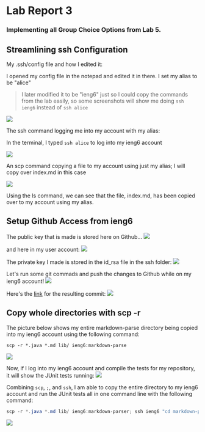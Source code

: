 # Lab Report 3
### Implementing all Group Choice Options from Lab 5.

## Streamlining ssh Configuration

My .ssh/config file and how I edited it:

I opened my config file in the notepad and edited it in there. I set my alias to be "alice"

>I later modified it to be "ieng6" just so I could copy the commands from the lab easily, so some screenshots will show me doing `ssh ieng6` instead of `ssh alice`

![](https://scontent.xx.fbcdn.net/v/t1.15752-9/280076811_1180703666097699_1235992140166893346_n.png?_nc_cat=106&ccb=1-6&_nc_sid=aee45a&_nc_ohc=cBHK3BRvpW8AX8QYeE9&_nc_ad=z-m&_nc_cid=0&_nc_ht=scontent.xx&oh=03_AVINgLVIz3eIDGeJkotsp7z1S4soB4J3moO4MxzetrcYiw&oe=629FD39B)

The ssh command logging me into my account with my alias:

In the terminal, I typed `ssh alice` to log into my ieng6 account

![](https://scontent.xx.fbcdn.net/v/t1.15752-9/280122006_1051182129137777_7908281862068135903_n.png?_nc_cat=108&ccb=1-6&_nc_sid=aee45a&_nc_ohc=rGd7TROQpbAAX8j-5mQ&_nc_ad=z-m&_nc_cid=0&_nc_ht=scontent.xx&oh=03_AVLPq5xF1i67c1g582QkWrKhLyieS7rMJsCNQKH-jMPV2Q&oe=629E3DDA)

An scp command copying a file to my account using just my alias; I will copy over index.md in this case

![](https://scontent.xx.fbcdn.net/v/t1.15752-9/279244065_800450520935355_4640089459631946226_n.png?_nc_cat=111&ccb=1-6&_nc_sid=aee45a&_nc_ohc=W1fkgzXTcp4AX-vJKf6&_nc_ad=z-m&_nc_cid=0&_nc_ht=scontent.xx&oh=03_AVLLvcDiRz7b7v1UN3Pow4-67Eob_wxKXhlpy9vORbGudQ&oe=629DC769)

Using the ls command, we can see that the file, index.md, has been copied over to my account using my alias.

## Setup Github Access from ieng6
The public key that is made is stored here on Github...
![](https://scontent.xx.fbcdn.net/v/t1.15752-9/280120381_308068234681186_3905321658330235621_n.png?_nc_cat=104&ccb=1-6&_nc_sid=aee45a&_nc_ohc=mwVmAL4NZsgAX89bNoA&_nc_ad=z-m&_nc_cid=0&_nc_ht=scontent.xx&oh=03_AVIFPSYz_1hSBs3DpkHze3KzUHzVNkK6zp9NLA6m9Q2Bew&oe=629F82E7)

and here in my user account:
![](https://scontent.xx.fbcdn.net/v/t1.15752-9/279802389_328276499250969_704356715956388360_n.png?_nc_cat=103&ccb=1-6&_nc_sid=aee45a&_nc_ohc=SbV1Ukj-DQIAX-AMeh1&_nc_ad=z-m&_nc_cid=0&_nc_ht=scontent.xx&oh=03_AVITFtRw0BnB2zNz1wfyLszas4fMMQAaWc-QKJVeYyipjA&oe=629C3B67)

The private key I made is stored in the id_rsa file in the ssh folder:
![](https://scontent.xx.fbcdn.net/v/t1.15752-9/280390101_317092743836534_2117228152023734444_n.png?_nc_cat=108&ccb=1-6&_nc_sid=aee45a&_nc_ohc=Ot0z9Y8KWgsAX-Cqku1&_nc_ad=z-m&_nc_cid=0&_nc_ht=scontent.xx&oh=03_AVJ14MpsHo9jtsYngHN9quRKSGyolt43vxgB8YgaDIl1AQ&oe=629FA2C7)

Let's run some git commads and push the changes to Github while on my ieng6 account! 
![](https://scontent.xx.fbcdn.net/v/t1.15752-9/280240914_547138916775576_2575191255221803961_n.png?_nc_cat=108&ccb=1-6&_nc_sid=aee45a&_nc_ohc=JI54ALsOTqAAX8W-B4T&_nc_oc=AQkhXrw5UdZ6FqoK5jgeIx5-rw1mnuHLPWKUnEj8VU5p8qmZSIUGhomsESypA7sQ1yF8RO-HJzaxQ_eE_mPDjsAz&_nc_ad=z-m&_nc_cid=0&_nc_ht=scontent.xx&oh=03_AVJH6Yn0H0ytbhru-8rwMzb5AAdftI9brYoDTcYHbJtlvw&oe=629FAACF)

Here's the [link](https://github.com/alicema1202/markdown-parser/commit/fc9782f8939a4788185cab67135f28162b1e298b "markdown-parser repository") for the resulting commit:
![](https://scontent.xx.fbcdn.net/v/t1.15752-9/280192101_5415016561864778_2347696041906020515_n.png?_nc_cat=103&ccb=1-6&_nc_sid=aee45a&_nc_ohc=gApz04CKrk4AX_a-FOZ&_nc_ad=z-m&_nc_cid=0&_nc_ht=scontent.xx&oh=03_AVKQSi4WNdOuHwzrcg-Mjyk_MOdNU0rHsBvqMcQ2Xcpwgg&oe=629EEA05)

## Copy whole directories with scp -r

The picture below shows my entire markdown-parse directory being copied into my ieng6 account using the following command:
```
scp -r *.java *.md lib/ ieng6:markdown-parse
```
![](https://scontent.xx.fbcdn.net/v/t1.15752-9/280180437_753130449191179_1327177585582640984_n.png?_nc_cat=102&ccb=1-6&_nc_sid=aee45a&_nc_ohc=yx2Oll_owEEAX8dMGRD&_nc_ad=z-m&_nc_cid=0&_nc_ht=scontent.xx&oh=03_AVJnX0h-trSForlGwbLsguENpDE1CGfI0hVqzEnoZzVOJg&oe=629CB726)

Now, if I log into my ieng6 account and compile the tests for my repository, it will show the JUnit tests running:
![](https://scontent.xx.fbcdn.net/v/t1.15752-9/279815557_4969395779763785_5412307686231111366_n.png?_nc_cat=108&ccb=1-6&_nc_sid=aee45a&_nc_ohc=cY8WEdG1VTMAX_9AY-V&_nc_ad=z-m&_nc_cid=0&_nc_ht=scontent.xx&oh=03_AVKlL3Ku-MM5bQF0XWnvb7d33spV6cxLHy46GajwzdvVqQ&oe=62A0120F)

Combining `scp`, `;`, and `ssh`, I am able to copy the entire directory to my ieng6 account and run the JUnit tests all in one command line with the following command:
```java
scp -r *.java *.md lib/ ieng6:markdown-parser; ssh ieng6 "cd markdown-parser; javac -cp .:lib/junit-4.13.2.jar:lib/hamcrest-core-1.3.jar MarkdownParseTest.java; java -cp .:lib/junit-4.13.2.jar:lib/hamcrest-core-1.3.jar org.junit.runner.JUnitCore MarkdownParseTest"  
```
![](https://scontent.xx.fbcdn.net/v/t1.15752-9/280279700_1457206708051544_2968601044265201778_n.png?_nc_cat=106&ccb=1-6&_nc_sid=aee45a&_nc_ohc=c4M7MMnG644AX-fgquV&_nc_ad=z-m&_nc_cid=0&_nc_ht=scontent.xx&oh=03_AVJBHm6rt0Xf0Xqagr2V87-IMx_xCZqv-6hHxTWspBO3ug&oe=629EF2D0)
